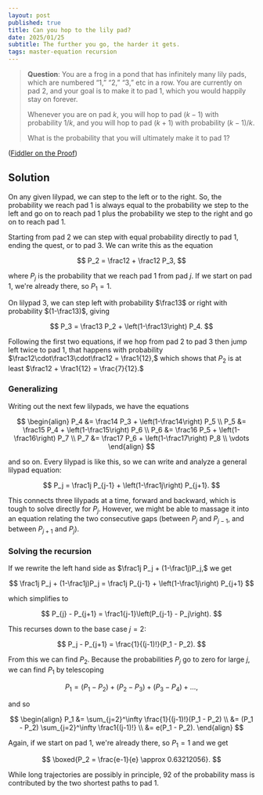```yaml
---
layout: post
published: true
title: Can you hop to the lily pad?
date: 2025/01/25
subtitle: The further you go, the harder it gets.
tags: master-equation recursion
---
```


>**Question**: You are a frog in a pond that has infinitely many lily pads, which are numbered “$1$,” “$2$,” “$3$,” etc in a row. You are currently on pad $2$, and your goal is to make it to pad $1$, which you would happily stay on forever.
>
>Whenever you are on pad $k$, you will hop to pad $(k−1)$ with probability $1/k$, and you will hop to pad $(k+1)$ with probability $(k−1)/k$.
>
>What is the probability that you will ultimately make it to pad $1$?

<!--more-->

([Fiddler on the Proof](https://thefiddler.substack.com/p/can-you-hop-to-the-lily-pad))

## Solution

On any given lilypad, we can step to the left or to the right. So, the probability we reach pad $1$ is always equal to the probability we step to the left and go on to reach pad $1$ plus the probability we step to the right and go on to reach pad $1$. 

Starting from pad $2$ we can step with equal probability directly to pad $1$, ending the quest, or to pad $3$. We can write this as the equation

$$ P_2 = \frac12 + \frac12 P_3, $$

where $P_j$ is the probability that we reach pad $1$ from pad $j$. If we start on pad $1$, we're already there, so $P_1 = 1.$ 

On lilypad $3$, we can step left with probability $\frac13$ or right with probability $(1-\frac13)$, giving

$$ P_3 = \frac13 P_2 + \left(1-\frac13\right) P_4. $$

Following the first two equations, if we hop from pad $2$ to pad $3$ then jump left twice to pad $1$, that happens with probability $\frac12\cdot\frac13\cdot\frac12 = \frac1{12},$ which shows that $P_2$ is at least $\frac12 + \frac1{12} = \frac{7}{12}.$

### Generalizing

Writing out the next few lilypads, we have the equations

$$
  \begin{align}
    P_4 &= \frac14 P_3 + \left(1-\frac14\right) P_5 \\
    P_5 &= \frac15 P_4 + \left(1-\frac15\right) P_6 \\
    P_6 &= \frac16 P_5 + \left(1-\frac16\right) P_7 \\
    P_7 &= \frac17 P_6 + \left(1-\frac17\right) P_8 \\
      \vdots
  \end{align}
$$

and so on. Every lilypad is like this, so we can write and analyze a general lilypad equation:

$$ P_j = \frac1j P_{j-1} + \left(1-\frac1j\right) P_{j+1}. $$

This connects three lilypads at a time, forward and backward, which is tough to solve directly for $P_j$. However, we might be able to massage it into an equation relating the two consecutive gaps (between $P_j$ and $P_{j-1}$, and between $P_{j+1}$ and $P_j$). 

### Solving the recursion

If we rewrite the left hand side as $\frac1j P_j + (1-\frac1j)P_j,$ we get

$$ \frac1j P_j + (1-\frac1j)P_j = \frac1j P_{j-1} + \left(1-\frac1j\right) P_{j+1} $$ 

which simplifies to

$$ P_{j} - P_{j+1} = \frac1{j-1}\left(P_{j-1} - P_j\right). $$

This recurses down to the base case $j=2$:

$$ P_j - P_{j+1} = \frac{1}{(j-1)!}(P_1 - P_2). $$

From this we can find $P_2$. Because the probabilities $P_j$ go to zero for large $j$, we can find $P_1$ by telescoping 

$$P_1 = (P_1 - P_2) + (P_2 - P_3) + (P_3 - P_4) + \ldots, $$ 

and so

$$ 
  \begin{align}
    P_1 &= \sum_{j=2}^\infty \frac{1}{(j-1)!}(P_1 - P_2) \\
        &= (P_1 - P_2) \sum_{j=2}^\infty \frac1{(j-1)!} \\
        &= e(P_1 - P_2).
  \end{align}
$$

Again, if we start on pad $1$, we're already there, so $P_1 = 1$ and we get 

$$ \boxed{P_2 = \frac{e-1}{e} \approx 0.63212056}. $$

While long trajectories are possibly in principle, $92%$ of the probability mass is contributed by the two shortest paths to pad $1$.

<br>
